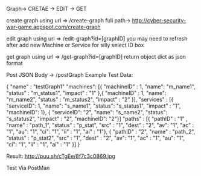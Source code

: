 Graph-> CRETAE -> EDIT -> GET

create graph using url => /create-graph full path-> http://cyber-security-war-game.appspot.com/create-graph

edit graph using url => /edit-graph?id=[graphID] you may need to refresh after add new Machine or Service for silly select ID box

get graph using url => /get-graph?id=[graphID] return object dict as json format

Post JSON Body -> /postGraph
Example Test Data:

{ 
	"name" : "testGraph1"
	"machines": [{ "machineID" : 1, "name": "m_name1", "status" : "m_status1", "impact" : "1" },{ "machineID" : 1, "name": "m_name2", "status" : "m_status2", "impact" : "2" }],
	"services" : [{ "serviceID": 1, "name": "s_name1", "status": "s_status1", "impact" : "1", "machineID": 1}, 
	{ "serviceID": "2", "name": "s_name2", "status": "s_status2", "impact" : "2", "machineID": "2"}]
	"paths" : [{ "pathID" : "1" , "name" : "path_1", "status" : "p_stat", "src" : "1", "dest" : "2", "av": "1", "ac" : "1", "au": "1", "ci": "1", "ii" : "1", "ai" : "1"},
	{ "pathID" : "2", "name" : "path_2", "status" : "p_stat2", "src" : "1", "dest" : "2", "av": "1", "ac" : "1", "au": "1", "ci": "1", "ii" : "1", "ai" : "1" }]
}

Result:
http://puu.sh/cTgEe/8f7c3c0869.jpg

Test Via PostMan
